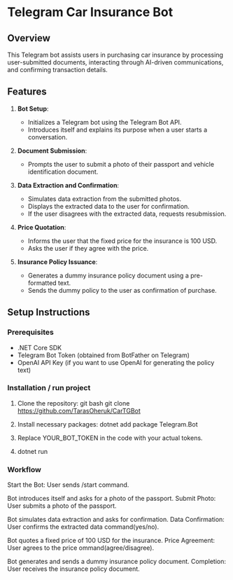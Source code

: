﻿# Telegram Car Insurance Bot

## Overview
This Telegram bot assists users in purchasing car insurance by processing user-submitted documents, interacting through AI-driven communications, and confirming transaction details.

## Features
1. **Bot Setup**:
   - Initializes a Telegram bot using the Telegram Bot API.
   - Introduces itself and explains its purpose when a user starts a conversation.

2. **Document Submission**:
   - Prompts the user to submit a photo of their passport and vehicle identification document.

3. **Data Extraction and Confirmation**:
   - Simulates data extraction from the submitted photos.
   - Displays the extracted data to the user for confirmation.
   - If the user disagrees with the extracted data, requests resubmission.

4. **Price Quotation**:
   - Informs the user that the fixed price for the insurance is 100 USD.
   - Asks the user if they agree with the price.

5. **Insurance Policy Issuance**:
   - Generates a dummy insurance policy document using a pre-formatted text.
   - Sends the dummy policy to the user as confirmation of purchase.

## Setup Instructions

### Prerequisites
- .NET Core SDK
- Telegram Bot Token (obtained from BotFather on Telegram)
- OpenAI API Key (if you want to use OpenAI for generating the policy text)

### Installation / run project
1. Clone the repository:
   git bash
   git clone https://github.com/TarasOheruk/CarTGBot

2. Install necessary packages:
	dotnet add package Telegram.Bot

3. Replace YOUR_BOT_TOKEN in the code with your actual tokens.
 
4. dotnet run

### Workflow
Start the Bot: User sends /start command.

Bot introduces itself and asks for a photo of the passport.
	Submit Photo: User submits a photo of the passport.

Bot simulates data extraction and asks for confirmation.
	Data Confirmation: User confirms the extracted data command(yes/no).

Bot quotes a fixed price of 100 USD for the insurance.
	Price Agreement: User agrees to the price ommand(agree/disagree).

Bot generates and sends a dummy insurance policy document.
	Completion: User receives the insurance policy document.
